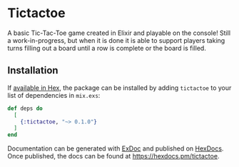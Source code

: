 # Tictactoe

A basic Tic-Tac-Toe game created in Elixir and playable on the console!
Still a work-in-progress, but when it is done it is able to support players taking turns
filling out a board until a row is complete or the board is filled.

## Installation

If [available in Hex](https://hex.pm/docs/publish), the package can be installed
by adding `tictactoe` to your list of dependencies in `mix.exs`:

```elixir
def deps do
  [
    {:tictactoe, "~> 0.1.0"}
  ]
end
```

Documentation can be generated with [ExDoc](https://github.com/elixir-lang/ex_doc)
and published on [HexDocs](https://hexdocs.pm). Once published, the docs can
be found at <https://hexdocs.pm/tictactoe>.
